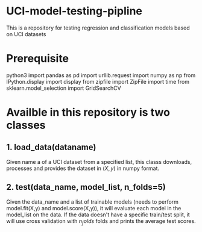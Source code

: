 # UCI-model-testing-pipline
This is a repository for testing regression and classification models based on UCI datasets


# Prerequisite
python3
import pandas as pd
import urllib.request
import numpy as np
from IPython.display import display
from zipfile import ZipFile
import time
from sklearn.model_selection import GridSearchCV

# Availble in this repository is two classes
## 1. load_data(dataname)
Given name a of a UCI dataset from a specified list, this classs downloads, processes and provides the dataset in ($X, y$) in numpy format.
## 2. test(data_name, model_list, n_folds=5)
Given the data_name and a list of trainable models (needs to perform model.fit(X,y) and model.score(X,y)), it will evaluate each model in the model_list on the data. If the data doesn't have a specific train/test split, it will use cross validation with $n_folds$ folds and prints the average test scores.
